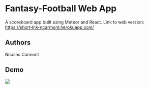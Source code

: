 # Fantasy-Football Web App

A scoreboard app built using Meteor and React.
Link to web version: https://short-lnk-ncarmont.herokuapp.com/

## Authors

Nicolas Carmont

## Demo
![](score-keep-functionality.gif)

